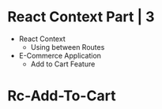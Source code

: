 # React Context Part | 3

- React Context
  - Using between Routes
- E-Commerce Application
  - Add to Cart Feature
# Rc-Add-To-Cart
